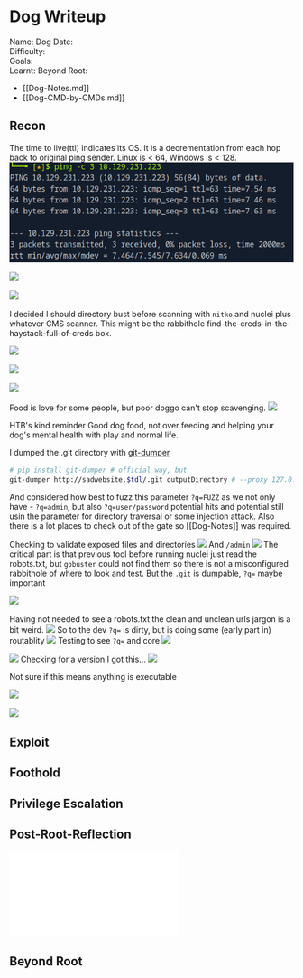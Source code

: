# Dog Writeup

Name: Dog
Date:  
Difficulty:  
Goals:  
Learnt:
Beyond Root:

- [[Dog-Notes.md]]
- [[Dog-CMD-by-CMDs.md]]


## Recon

The time to live(ttl) indicates its OS. It is a decrementation from each hop back to original ping sender. Linux is < 64, Windows is < 128.
![ping](Screenshots/ping.png)

![](nmap-tcp.png)

![](alotofexposeddirectoriesandfile.png)

I decided I should directory bust before scanning with `nitko` and nuclei plus whatever CMS scanner. This might be the rabbithole find-the-creds-in-the-haystack-full-of-creds box. 

![](biggobuster.png)

![](hopingfornonwordlisthellscapinga.png)

![](nikto.png)

Food is love for some people, but poor doggo can't stop scavenging.
![](dogisbig.png)

HTB's kind reminder Good dog food, not over feeding and helping your dog's mental health with play and normal life. 

I dumped the .git directory with [git-dumper](https://github.com/arthaud/git-dumper)
```bash
# pip install git-dumper # official way, but 
git-dumper http://sadwebsite.$tdl/.git outputDirectory # --proxy 127.0.0.1 8080
```

And considered how best to fuzz this parameter `?q=FUZZ` as we not only have - `?q=admin`, but also `?q=user/password` potential hits and potential still usin the parameter for directory traversal or some injection attack. Also there is a lot places to check out of the gate so [[Dog-Notes]] was required.

Checking to validate exposed files and directories
![](webconfig-fp.png)
And `/admin`
![](admin-fp.png)
The critical part is that previous tool before running nuclei just read the robots.txt, but `gobuster` could not find them so there is not a misconfigured rabbithole of where to look and test. But the `.git` is dumpable, `?q=` maybe important

![](nuclei.png)

Having not needed to see a robots.txt the clean and unclean urls jargon is a bit weird.
![](cleanuncleanurls.png)
So to the dev `?q=` is dirty, but is doing some (early part in) routablity 
![](accessdenied.png)
Testing to see `?q=` and core
![](testingroutabilitywithcore.png)

![](verystrangedirtycore.png)
Checking for a version I got this...
![](wecanexecute.png)

Not sure if this means anything is executable

![](yikes.png)

![](drupal7.png)
## Exploit

## Foothold

## Privilege Escalation

## Post-Root-Reflection  

![](Dog-map.excalidraw.md)

## Beyond Root


